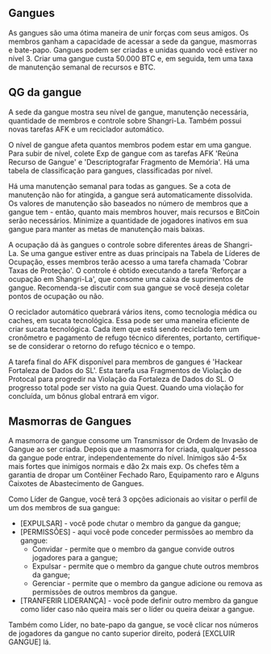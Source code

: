 ## Gangues
As gangues são uma ótima maneira de unir forças com seus amigos. Os membros ganham a capacidade de acessar a sede da gangue, masmorras e bate-papo. Gangues podem ser criadas e unidas quando você estiver no nível 3. Criar uma gangue custa 50.000 BTC e, em seguida, tem uma taxa de manutenção semanal de recursos e BTC.

## QG da gangue
A sede da gangue mostra seu nível de gangue, manutenção necessária, quantidade de membros e controle sobre Shangri-La. Também possui novas tarefas AFK e um reciclador automático.

O nível de gangue afeta quantos membros podem estar em uma gangue. Para subir de nível, colete Exp de gangue com as tarefas AFK 'Reúna Recurso de Gangue' e 'Descriptografar Fragmento de Memória'. Há uma tabela de classificação para gangues, classificadas por nível.

Há uma manutenção semanal para todas as gangues. Se a cota de manutenção não for atingida, a gangue será automaticamente dissolvida. Os valores de manutenção são baseados no número de membros que a gangue tem - então, quanto mais membros houver, mais recursos e BitCoin serão necessários. Minimize a quantidade de jogadores inativos em sua gangue para manter as metas de manutenção mais baixas.

A ocupação dá às gangues o controle sobre diferentes áreas de Shangri-La. Se uma gangue estiver entre as duas principais na Tabela de Líderes de Ocupação, esses membros terão acesso a uma tarefa chamada 'Cobrar Taxas de Proteção'. O controle é obtido executando a tarefa 'Reforçar a ocupação em Shangri-La', que consome uma caixa de suprimentos de gangue. Recomenda-se discutir com sua gangue se você deseja coletar pontos de ocupação ou não.

O reciclador automático quebrará vários itens, como tecnologia médica ou caches, em sucata tecnológica. Essa pode ser uma maneira eficiente de criar sucata tecnológica. Cada item que está sendo reciclado tem um cronômetro e pagamento de refugo técnico diferentes, portanto, certifique-se de considerar o retorno do refugo técnico e o tempo.

A tarefa final do AFK disponível para membros de gangues é 'Hackear Fortaleza de Dados do SL'. Esta tarefa usa Fragmentos de Violação de Protocal para progredir na Violação da Fortaleza de Dados do SL. O progresso total pode ser visto na guia Quest. Quando uma violação for concluída, um bônus global entrará em vigor.

## Masmorras de Gangues
A masmorra de gangue consome um Transmissor de Ordem de Invasão de Gangue ao ser criada. Depois que a masmorra for criada, qualquer pessoa da gangue pode entrar, independentemente do nível. Inimigos são 4-5x mais fortes que inimigos normais e dão 2x mais exp. Os chefes têm a garantia de dropar um Contêiner Fechado Raro, Equipamento raro e Alguns Caixotes de Abastecimento de Gangues.

Como Líder de Gangue, você terá 3 opções adicionais ao visitar o perfil de um dos membros de sua gangue:
 - [EXPULSAR] - você pode chutar o membro da gangue da gangue;
 - [PERMISSÕES] - aqui você pode conceder permissões ao membro da gangue:
   - Convidar - permite que o membro da gangue convide outros jogadores para a gangue;
   - Expulsar - permite que o membro da gangue chute outros membros da gangue;
   - Gerenciar - permite que o membro da gangue adicione ou remova as permissões de outros membros da gangue.
 - [TRANFERIR LIDERANÇA] - você pode definir outro membro da gangue como líder caso não queira mais ser o líder ou queira deixar a gangue.

Também como Líder, no bate-papo da gangue, se você clicar nos números de jogadores da gangue no canto superior direito, poderá [EXCLUIR GANGUE] lá.

